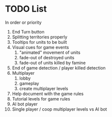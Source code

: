# TODO List

In order or priority

1. End Turn button
1. Splitting territories properly
1. Tooltips for units to be built
1. Visual cues for game events
   1. "animated" movement of units
   1. fade-out of destroyed units
   1. fade-out of units killed by famine
1. End of game detection / player killed detection
1. Multiplayer
   1. lobby
   1. gameplay
   1. create multiplayer levels
1. Help document with the game rules
1. Tutorial levels for game rules
1. AI bot player
1. Single player / coop multiplayer levels vs AI bot
  
